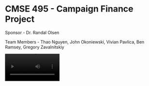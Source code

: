 # CMSE 495 - Campaign Finance Project

Sponsor - Dr. Randal Olsen

Team Members - Thao Nguyen, John Okoniewski, Vivian Pavlica, Ben Ramsey, Gregory Zavalnitskiy

<video src='https://youtu.be/0gkptmWfgPM' width=180/>
